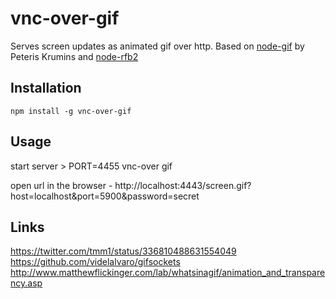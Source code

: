 vnc-over-gif
============

Serves screen updates as animated gif over http.
Based on [node-gif](https://github.com/pkrumins/node-gif) by Peteris Krumins and [node-rfb2](https://github.com/sidorares/node-rfb2)

## Installation

    npm install -g vnc-over-gif

## Usage

start server
    > PORT=4455 vnc-over gif

open url in the browser - http://localhost:4443/screen.gif?host=localhost&port=5900&password=secret

## Links

https://twitter.com/tmm1/status/336810488631554049
https://github.com/videlalvaro/gifsockets
http://www.matthewflickinger.com/lab/whatsinagif/animation_and_transparency.asp
